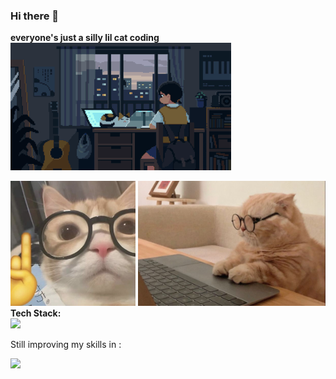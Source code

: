 ### Hi there 👋
<b>everyone's just a silly lil cat coding</b>
<br>
<img src="https://github.com/krishachikka/krishachikka/blob/16c21c12609c083ae481ea43113e23baf5093095/assets/meowy.gif" alt="gif" width="70%">
<div align="left">
  <img src="assets/meow.jpeg" alt="Meow" width="200" height="200" padding-right="10">
  <img src="assets/kitty.jpeg" alt="cat" height="200">
</div>
<b>Tech Stack: </b>
<br>
<div align="left"> 
  <img src="https://skillicons.dev/icons?i=html,css,tailwind,js,mysql" height="40" /> 
  <p>Still improving my skills in : </p>
  <img src="https://skillicons.dev/icons?i=react,nodejs,mysql,git" height="40" />
</div>
